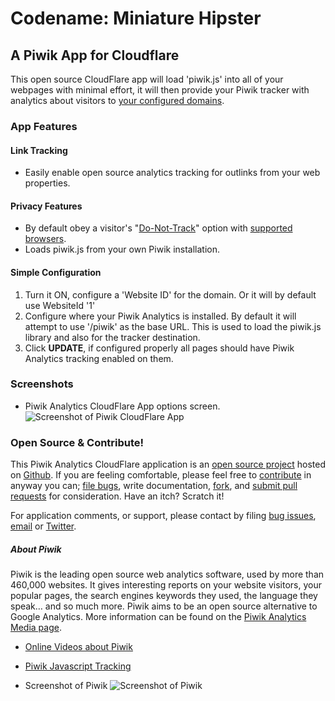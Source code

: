# Codename: Miniature Hipster 
## A Piwik App for Cloudflare

This open source CloudFlare app will load 'piwik.js' into all of your webpages with minimal effort, it will then provide your Piwik tracker with analytics about visitors to [your configured domains](https://www.cloudflare.com/my-websites).


### App Features


#### Link Tracking
  * Easily enable open source analytics tracking for outlinks from your web properties.


#### Privacy Features
  * By default obey a visitor's "[Do-Not-Track](https://www.eff.org/issues/do-not-track)" option with [supported browsers](https://ie.microsoft.com/testdrive/browser/donottrack/default.html).
  * Loads piwik.js from your own Piwik installation.


#### Simple Configuration
1. Turn it ON, configure a 'Website ID' for the domain. Or it will by default use WebsiteId '1'
2. Configure where your Piwik Analytics is installed. By default it will attempt to use '/piwik' as the base URL. This is used to load the piwik.js library and also for the tracker destination.
3. Click **UPDATE**, if configured properly all pages should have Piwik Analytics tracking enabled on them.

### Screenshots
  * Piwik Analytics CloudFlare App options screen.
![Screenshot of Piwik CloudFlare App](/images/apps/piwik_analytics/piwik_cfapp_screenshot_1.png "Screenshot")


### Open Source & Contribute!
This Piwik Analytics CloudFlare application is an [open source project](https://github.com/px/cfapp-piwik-analytics/#readme) hosted on [Github](https://github.com/). If you are feeling comfortable, please feel free to [contribute](https://github.com/px/cfapp-piwik-analytics/#contribute) in anyway you can; <a href="https://github.com/px/cfapp-piwik-analytics/issues">file bugs</a>, write documentation, <a href="https://github.com/px/cfapp-piwik-analytics/fork">fork</a>, and <a href="https://github.com/px/cfapp-piwik-analytics/pulls">submit pull requests</a> for consideration. Have an itch? Scratch it!

For application comments, or support, please contact by filing <a href="https://github.com/px/cfapp-piwik-analytics/issues">bug issues</a>, <a href="mailto:px+cfapp-piwik-analytics@ns1.net">email</a> or <a href="http://twitter.com/px">Twitter</a>.


##### About Piwik
Piwik is the leading open source web analytics software, used by more than 460,000 websites. It gives interesting reports on your website visitors, your popular pages, the search engines keywords they used, the language they speak… and so much more. Piwik aims to be an open source alternative to Google Analytics.
More information can be found on the [Piwik Analytics Media page](http://piwik.org/media/).

  * [Online Videos about Piwik](https://piwik.org/blog/category/videos/)
  * [Piwik Javascript Tracking](http://piwik.org/docs/javascript-tracking/)

  * Screenshot of Piwik 
![Screenshot of Piwik](/images/apps/piwik_analytics/piwik_screenshot_1.png "Screenshot")


